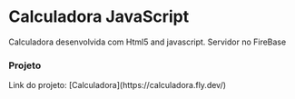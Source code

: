 # Calculadora JavaScript

Calculadora desenvolvida com Html5 and javascript.
Servidor no FireBase


### Projeto
<p>Link do projeto: [Calculadora](https://calculadora.fly.dev/)</p>


